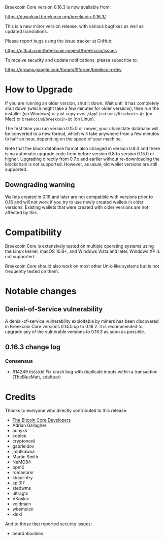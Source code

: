 Breekcoin Core version 0.16.3 is now available from:

  <https://download.breekcoin.org/breekcoin-0.16.3/>

This is a new minor version release, with various bugfixes
as well as updated translations.

Please report bugs using the issue tracker at GitHub:

  <https://github.com/breekcoin-project/breekcoin/issues>

To receive security and update notifications, please subscribe to:

  <https://groups.google.com/forum/#!forum/breekcoin-dev>

How to Upgrade
==============

If you are running an older version, shut it down. Wait until it has completely
shut down (which might take a few minutes for older versions), then run the
installer (on Windows) or just copy over `/Applications/Breekcoin-Qt` (on Mac)
or `breekcoind`/`breekcoin-qt` (on Linux).

The first time you run version 0.15.0 or newer, your chainstate database will be converted to a
new format, which will take anywhere from a few minutes to half an hour,
depending on the speed of your machine.

Note that the block database format also changed in version 0.8.0 and there is no
automatic upgrade code from before version 0.8 to version 0.15.0 or higher. Upgrading
directly from 0.7.x and earlier without re-downloading the blockchain is not supported.
However, as usual, old wallet versions are still supported.

Downgrading warning
-------------------

Wallets created in 0.16 and later are not compatible with versions prior to 0.16
and will not work if you try to use newly created wallets in older versions. Existing
wallets that were created with older versions are not affected by this.

Compatibility
==============

Breekcoin Core is extensively tested on multiple operating systems using
the Linux kernel, macOS 10.8+, and Windows Vista and later. Windows XP is not supported.

Breekcoin Core should also work on most other Unix-like systems but is not
frequently tested on them.

Notable changes
===============

Denial-of-Service vulnerability
-------------------------------

A denial-of-service vulnerability exploitable by miners has been discovered in
Breekcoin Core versions 0.14.0 up to 0.16.2. It is recommended to upgrade any of
the vulnerable versions to 0.16.3 as soon as possible.

0.16.3 change log
------------------

### Consensus
- #14249 `696b936` Fix crash bug with duplicate inputs within a transaction (TheBlueMatt, sdaftuar)

Credits
=======

Thanks to everyone who directly contributed to this release:

- [The Bitcoin Core Developers](/doc/release-notes)
- Adrian Gallagher
- aunyks
- coblee
- cryptonexii
- gabrieldov
- jmutkawoa
- Martin Smith
- NeMO84
- ppm0
- romanornr
- shaolinfry
- spl0i7
- stedwms
- ultragtx
- VKoskiv
- voidmain
- wbsmolen
- xinxi

And to those that reported security issues:

- beardnboobies